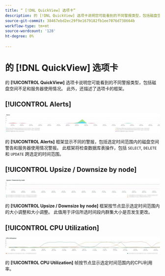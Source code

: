```yaml
---
title: “ [!DNL QuickView] 选项卡”
description: 的 [!DNL QuickView] 选项卡说明您可能看到的不同警报类型，包括磁盘空间不足和服务器使用情况。
source-git-commit: 38467ebd2ec29f9e1679182fb1ee7076d738664b
workflow-type: tm+mt
source-wordcount: '128'
ht-degree: 0%

---
```



# 的 [!DNL QuickView] 选项卡

的 **[!UICONTROL QuickView]** 选项卡说明您可能看到的不同警报类型，包括磁盘空间不足和服务器使用情况。 此外，还描述了选项卡的框架。

## [!UICONTROL Alerts]

![警报](../../assets/tools/observation-for-adobe-commerce/quickview_alerts.jpg)

的 **[!UICONTROL Alerts]** 框架显示不同的警报，包括选定时间范围内的磁盘空间警告和服务器使用情况警报。 此框架将检查数据库表操作，包括 `SELECT`, `DELETE`和 `UPDATE` 跨选定的时间范围。

## [!UICONTROL Upsize / Downsize by node]

![按节点调整大小/缩小大小](../../assets/tools/observation-for-adobe-commerce/quickview_upsize_by_node.jpg)

的 **[!UICONTROL Upsize / Downsize by node]** 框架按节点显示选定时间范围内的大小调整和大小调整。 此值用于评估所选时间段内群集大小是否发生更改。

## [!UICONTROL CPU Utilization]

![CPU利用率](../../assets/tools/observation-for-adobe-commerce/quickview_cpu.jpg)

的 **[!UICONTROL CPU Utilization]** 帧按节点显示选定时间范围内的CPU利用率。
